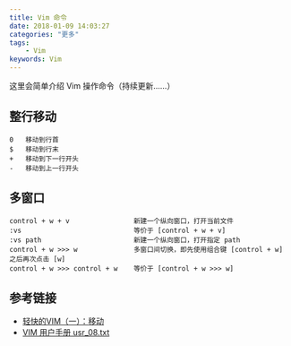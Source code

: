 ```yaml
---
title: Vim 命令
date: 2018-01-09 14:03:27
categories: "更多"
tags:
    - Vim
keywords: Vim
---
```


这里会简单介绍 Vim 操作命令（持续更新……）

<!-- more -->

## 整行移动

```
0   移动到行首
$   移动到行末
+   移动到下一行开头
-   移动到上一行开头
```

## 多窗口

```
control + w + v                新建一个纵向窗口，打开当前文件
:vs                            等价于 [control + w + v]
:vs path                       新建一个纵向窗口，打开指定 path
control + w >>> w              多窗口间切换，即先使用组合键 [control + w] 之后再次点击 [w]
control + w >>> control + w    等价于 [control + w >>> w]
```

## 参考链接

- [轻快的VIM（一）：移动](https://www.cnblogs.com/nerxious/archive/2012/12/21/2827303.html)
- [VIM 用户手册 usr_08.txt](http://vimcdoc.sourceforge.net/doc/usr_08.html#usr_08.txt)

